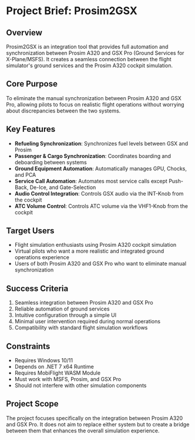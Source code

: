 # Project Brief: Prosim2GSX

## Overview
Prosim2GSX is an integration tool that provides full automation and synchronization between Prosim A320 and GSX Pro (Ground Services for X-Plane/MSFS). It creates a seamless connection between the flight simulator's ground services and the Prosim A320 cockpit simulation.

## Core Purpose
To eliminate the manual synchronization between Prosim A320 and GSX Pro, allowing pilots to focus on realistic flight operations without worrying about discrepancies between the two systems.

## Key Features
- **Refueling Synchronization**: Synchronizes fuel levels between GSX and Prosim
- **Passenger & Cargo Synchronization**: Coordinates boarding and deboarding between systems
- **Ground Equipment Automation**: Automatically manages GPU, Chocks, and PCA
- **Service Call Automation**: Automates most service calls except Push-Back, De-Ice, and Gate-Selection
- **Audio Control Integration**: Controls GSX audio via the INT-Knob from the cockpit
- **ATC Volume Control**: Controls ATC volume via the VHF1-Knob from the cockpit

## Target Users
- Flight simulation enthusiasts using Prosim A320 cockpit simulation
- Virtual pilots who want a more realistic and integrated ground operations experience
- Users of both Prosim A320 and GSX Pro who want to eliminate manual synchronization

## Success Criteria
1. Seamless integration between Prosim A320 and GSX Pro
2. Reliable automation of ground services
3. Intuitive configuration through a simple UI
4. Minimal user intervention required during normal operations
5. Compatibility with standard flight simulation workflows

## Constraints
- Requires Windows 10/11
- Depends on .NET 7 x64 Runtime
- Requires MobiFlight WASM Module
- Must work with MSFS, Prosim, and GSX Pro
- Should not interfere with other simulation components

## Project Scope
The project focuses specifically on the integration between Prosim A320 and GSX Pro. It does not aim to replace either system but to create a bridge between them that enhances the overall simulation experience.
